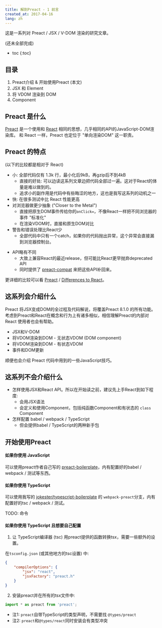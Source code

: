 ```yaml
---
title: 解剖Preact - 1 前言
created_at: 2017-04-16
lang: zh
---
```


这是一系列对 Preact / JSX / V-DOM 渲染的研究文章。

(<!-- FIXME: -->还未全部完成)

- toc
{:toc}

## 目录

1. Preact介绍 & 开始使用Preact (本文)
2. JSX 和 Element
3. 将 VDOM 渲染到 DOM
4. Component

## Preact 是什么

[Preact](https://preactjs.com/) 是一个使用和 [React](https://facebook.github.io/react/) 相同的思想，几乎相同的API的JavaScript-DOM渲染库。
和 React 一样，Preact 也定位于 "单向渲染DOM" 这一职责。

## Preact 的特点

(以下的比较都是相对于 React)

- 小: 全部代码仅有 1.3k 行，最小化后9kB，再gzip后不到4kB
    - 直接的好处: 可以边读这系列文章边把代码全部过一遍。这对于React的体量是难以做到的。
    - 追求小的副作用是代码中有些晦涩的地方，这也是我写这系列的动机之一
- 快: 在很多测试中比 React 性能更高
- 对浏览器做更少抽象 ("Closer to the Metal")
    - 直接把原生DOM事件传给你的`onClick=`，不像React一样把不同浏览器的事件 "标准化"
    - 在渲染VDOM时，直接和原生DOM对比
- 警告和错误处理比React少
    - 全部代码中只有一个catch，如果你的代码抛出异常，这个异常会直接漏到浏览器控制台。
<!-- TODO: 漏异常会导致不可逆的状态破坏吗？(FIXME: 可能会..) -->
- API略有不同
    - 大致上兼容React的最近release，但可能比React更早抛弃deprecated API
    - 同时提供了 [preact-compat](https://github.com/developit/preact-compat) 来把这些API补回来。
<!-- TODO:  diff算法略有不同? -->

更详细的比较可以看 [Preact](https://preactjs.com/) / [Differences to React](https://preactjs.com/guide/differences-to-react)。

## 这系列会介绍什么

Preact 将JSX变成DOM的全过程及代码解说，将覆盖Preact 8.1.0 的所有功能。
考虑到Preact和React在概念和行为上有诸多相似，相信理解Preact的内部对React 使用者也会有帮助。

- JSX和V-DOM
- 将VDOM渲染到DOM - 无状态VDOM (DOM component)
- 将VDOM渲染到DOM - 有状态VDOM
- 事件和DOM更新

顺便也会介绍 Preact 代码中用到的一些JavaScript技巧。

## 这系列不会介绍什么

- 怎样使用JSX和React API。所以在开始读之前，建议先上手React到如下程度:
    - 会用JSX语法
    - 会定义和使用Component，包括纯函数Component和有状态的 `class` Component
- 怎样配置 babel / webpack / TypeScript
    - 但会提供babel / TypeScript的两种新手包

## 开始使用Preact

#### 如果你使用 JavaScript

可以使用preact作者自己写的 [preact-boilerplate](https://github.com/developit/preact-boilerplate)，内有配置好的babel / webpack / 测试等东西。

#### 如果你使用 TypeScript

可以使用我写的 [jokester/typescript-boilerplate](https://github.com/jokester/typescript-boilerplate) 的 `webpack-preact`分支，内有配置好的tsc / webpack / 测试。

TODO: 命令

#### 如果你使用 TypeScript 且想要自己配置

1. 让 TypeScript编译器 (tsc) 用preact提供的函数转换tsx，需要一些额外的设置。

在`tsconfig.json` (或其他地方的tsc设置) 中:

```json
{
    "compilerOptions": {
        "jsx": "react",
        "jsxFactory": "preact.h"
    }
}
```

2. 安装preact并在所有的tsx文件中:

```typescript
import * as preact from 'preact';
```

- 注1: `preact`自带TypeScript的类型声明，不需要找 `@types/preact`
- 注2: `preact`和`@types/react`同时安装会有类型冲突
